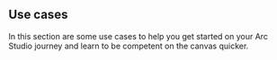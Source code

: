 ## Use cases
In this section are some use cases to help you get started on your Arc Studio journey and learn to be competent on the canvas quicker.
